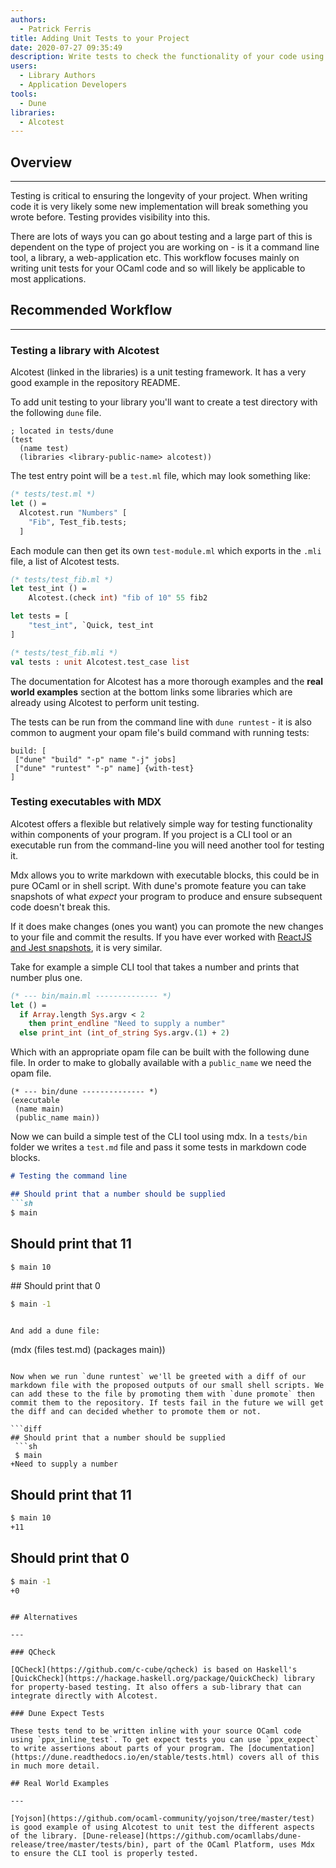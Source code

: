 ```yaml
---
authors:
  - Patrick Ferris
title: Adding Unit Tests to your Project
date: 2020-07-27 09:35:49
description: Write tests to check the functionality of your code using Alcotest 
users:
  - Library Authors
  - Application Developers
tools:
  - Dune
libraries:
  - Alcotest
---
```

## Overview

---

Testing is critical to ensuring the longevity of your project. When writing code it is very likely some new implementation will break something you wrote before. Testing provides visibility into this. 

There are lots of ways you can go about testing and a large part of this is dependent on the type of project you are working on - is it a command line tool, a library, a web-application etc. This workflow focuses mainly on writing unit tests for your OCaml code and so will likely be applicable to most applications. 

## Recommended Workflow

---

### Testing a library with Alcotest

Alcotest (linked in the libraries) is a unit testing framework. It has a very good example in the repository README. 

To add unit testing to your library you'll want to create a test directory with the following `dune` file. 

```
; located in tests/dune
(test
  (name test)
  (libraries <library-public-name> alcotest))
```

The test entry point will be a `test.ml` file, which may look something like: 

```ocaml
(* tests/test.ml *)
let () = 
  Alcotest.run "Numbers" [
    "Fib", Test_fib.tests;
  ]
```

Each module can then get its own `test-module.ml` which exports in the  `.mli` file, a list of Alcotest tests. 

```ocaml
(* tests/test_fib.ml *)
let test_int () = 
	Alcotest.(check int) "fib of 10" 55 fib2

let tests = [
	"test_int", `Quick, test_int
]

(* tests/test_fib.mli *)
val tests : unit Alcotest.test_case list
```

The documentation for Alcotest has a more thorough examples and the **real world examples** section at the bottom links some libraries which are already using Alcotest to perform unit testing. 

The tests can be run from the command line with `dune runtest` - it is also common to augment your opam file's build command with running tests: 

```
build: [
 ["dune" "build" "-p" name "-j" jobs]
 ["dune" "runtest" "-p" name] {with-test}
]
```

### Testing executables with MDX

Alcotest offers a flexible but relatively simple way for testing functionality within components of your program. If you project is a CLI tool or an executable run from the command-line you will need another tool for testing it.

Mdx allows you to write markdown with executable blocks, this could be in pure OCaml or in shell script. With dune's promote feature you can take snapshots of what *expect* your program to produce and ensure subsequent code doesn't break this. 

If it does make changes (ones you want) you can promote the new changes to your file and commit the results. If you have ever worked with [ReactJS and Jest snapshots](https://jestjs.io/docs/en/snapshot-testing), it is very similar. 

Take for example a simple CLI tool that takes a number and prints that number plus one.

```ocaml
(* --- bin/main.ml -------------- *)
let () =
  if Array.length Sys.argv < 2 
	then print_endline "Need to supply a number"
  else print_int (int_of_string Sys.argv.(1) + 2)
```

Which with an appropriate opam file can be built with the following dune file. In order to make to globally available with a `public_name` we need the opam file.  

```
(* --- bin/dune -------------- *)
(executable
 (name main)
 (public_name main))
```

Now we can build a simple test of the CLI tool using mdx. In a `tests/bin` folder we writes a `test.md` file and pass it some tests in markdown code blocks. 

```markdown
# Testing the command line 

## Should print that a number should be supplied 
```sh
$ main
```

## Should print that 11 
```sh
$ main 10
```

## Should print that 0 
```sh
$ main -1
```
```

And add a dune file: 

```
(mdx
 (files test.md)
 (packages main))
```

Now when we run `dune runtest` we'll be greeted with a diff of our markdown file with the proposed outputs of our small shell scripts. We can add these to the file by promoting them with `dune promote` then commit them to the repository. If tests fail in the future we will get the diff and can decided whether to promote them or not. 

```diff
## Should print that a number should be supplied 
 ```sh
 $ main
+Need to supply a number
 ```
 
 ## Should print that 11 
 ```sh
 $ main 10
+11
 ```
 
 ## Should print that 0 
 ```sh
 $ main -1
+0
 ```
```

## Alternatives

---

### QCheck

[QCheck](https://github.com/c-cube/qcheck) is based on Haskell's [QuickCheck](https://hackage.haskell.org/package/QuickCheck) library for property-based testing. It also offers a sub-library that can integrate directly with Alcotest.  

### Dune Expect Tests

These tests tend to be written inline with your source OCaml code using `ppx_inline_test`. To get expect tests you can use `ppx_expect` to write assertions about parts of your program. The [documentation](https://dune.readthedocs.io/en/stable/tests.html) covers all of this in much more detail. 

## Real World Examples

---

[Yojson](https://github.com/ocaml-community/yojson/tree/master/test) is good example of using Alcotest to unit test the different aspects of the library. [Dune-release](https://github.com/ocamllabs/dune-release/tree/master/tests/bin), part of the OCaml Platform, uses Mdx to ensure the CLI tool is properly tested.